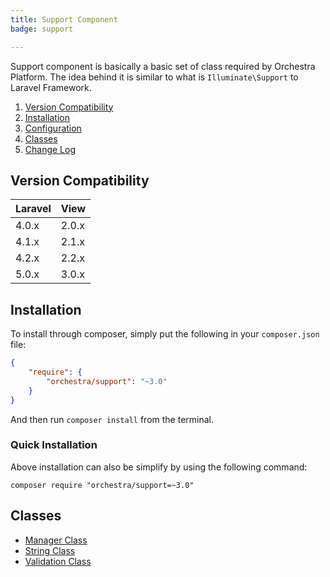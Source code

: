 ```yaml
---
title: Support Component
badge: support

---
```


Support component is basically a basic set of class required by Orchestra Platform. The idea behind it is similar to what is `Illuminate\Support` to Laravel Framework.

1. [Version Compatibility](#compatibility)
2. [Installation](#installation)
3. [Configuration](#configuration)
4. [Classes](#classes)
5. [Change Log]({doc-url}/components/support/changes#v3-0)

<a name="compatibility"></a>
## Version Compatibility

 Laravel  | View
:---------|:----------
 4.0.x    | 2.0.x
 4.1.x    | 2.1.x
 4.2.x    | 2.2.x
 5.0.x    | 3.0.x

<a name="installation"></a>
## Installation

To install through composer, simply put the following in your `composer.json` file:

```json
{
	"require": {
		"orchestra/support": "~3.0"
	}
}
```

And then run `composer install` from the terminal.

<a name="quick-installation"></a>
### Quick Installation

Above installation can also be simplify by using the following command:

    composer require "orchestra/support=~3.0"

<a name="classes"></a>
## Classes

* [Manager Class]({doc-url}/components/support/manager)
* [String Class]({doc-url}/components/support/str)
* [Validation Class]({doc-url}/components/support/validator)
